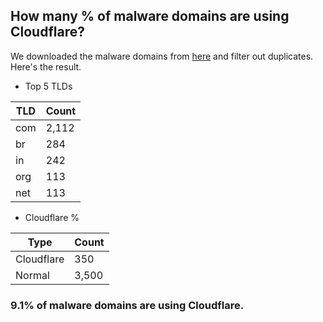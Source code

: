 ## How many % of malware domains are using Cloudflare?


We downloaded the malware domains from [here](https://urlhaus.abuse.ch) and filter out duplicates.
Here's the result.


[//]: # (start replacement)


- Top 5 TLDs

| TLD | Count |
| --- | --- |
| com | 2,112 |
| br | 284 |
| in | 242 |
| org | 113 |
| net | 113 |


- Cloudflare %

| Type | Count |
| --- | --- |
| Cloudflare | 350 |
| Normal | 3,500 |


### 9.1% of malware domains are using Cloudflare.